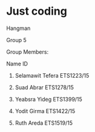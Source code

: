 # Just coding

Hangman

Group 5

Group Members:

   Name                                          ID
   
1. Selamawit Tefera                         ETS1223/15

2. Suad Abrar                               ETS1278/15

3. Yeabsra Yideg                            ETS1399/15

4. Yodit Girma                              ETS1422/15

5. Ruth Areda                               ETS1519/15
